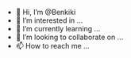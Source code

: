 - 👋 Hi, I’m @Benkiki
- 👀 I’m interested in ...
- 🌱 I’m currently learning ...
- 💞️ I’m looking to collaborate on ...
- 📫 How to reach me ...

<!---
Benkiki/Benkiki is a ✨ special ✨ repository because its `README.md` (this file) appears on your GitHub profile.
You can click the Preview link to take a look at your changes.
--->
